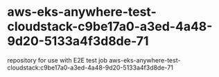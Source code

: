 # aws-eks-anywhere-test-cloudstack-c9be17a0-a3ed-4a48-9d20-5133a4f3d8de-71
repository for use with E2E test job aws-eks-anywhere-test-cloudstack:c9be17a0-a3ed-4a48-9d20-5133a4f3d8de-71
